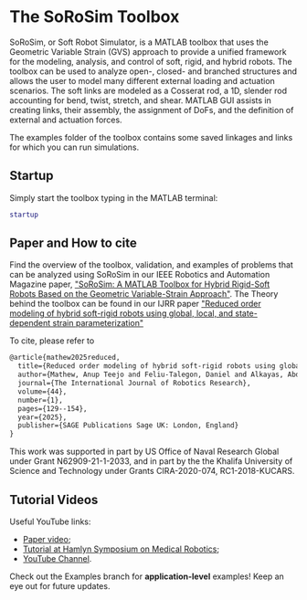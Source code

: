 # The SoRoSim Toolbox

SoRoSim, or Soft Robot Simulator, is a MATLAB toolbox that uses the Geometric Variable Strain (GVS) approach to provide a unified framework for the modeling, analysis, and control of soft, rigid, and hybrid robots. The toolbox can be used to analyze open-, closed- and branched structures and allows the user to model many different external loading and actuation scenarios. The soft links are modeled as a Cosserat rod, a 1D, slender rod accounting for bend, twist, stretch, and shear. MATLAB GUI assists in creating links, their assembly, the assignment of DoFs, and the definition of external and actuation forces. 

The examples folder of the toolbox contains some saved linkages and links for which you can run simulations.

## Startup
Simply start the toolbox typing in the MATLAB terminal:
```matlab
startup
```

## Paper and How to cite
Find the overview of the toolbox, validation, and examples of problems that can be analyzed using SoRoSim in our IEEE Robotics and Automation Magazine paper, ["SoRoSim: A MATLAB Toolbox for Hybrid Rigid-Soft Robots Based on the Geometric Variable-Strain Approach"](https://doi.org/10.1109/MRA.2022.3202488).
The Theory behind the toolbox can be found in our IJRR paper ["Reduced order modeling of hybrid soft-rigid robots using global, local, and state-dependent strain parameterization"](https://journals.sagepub.com/doi/10.1177/02783649241262333)

To cite, please refer to
```tex
@article{mathew2025reduced,
  title={Reduced order modeling of hybrid soft-rigid robots using global, local, and state-dependent strain parameterization},
  author={Mathew, Anup Teejo and Feliu-Talegon, Daniel and Alkayas, Abdulaziz Y and Boyer, Frederic and Renda, Federico},
  journal={The International Journal of Robotics Research},
  volume={44},
  number={1},
  pages={129--154},
  year={2025},
  publisher={SAGE Publications Sage UK: London, England}
}
```

This work was supported in part by US Office of Naval Research Global under Grant N62909-21-1-2033, and in part by the the Khalifa University of Science and Technology under Grants CIRA-2020-074, RC1-2018-KUCARS.

## Tutorial Videos
Useful YouTube links:
- [Paper video](https://www.youtube.com/watch?v=qDYrQroxfUk&ab_channel=IEEERoboticsandAutomationSociety);
- [Tutorial at Hamlyn Symposium on Medical Robotics](https://www.youtube.com/watch?v=bkoh8Yfq_vY&t=478s&ab_channel=HamlynSymposiumonMedicalRobotics);
- [YouTube Channel](https://www.youtube.com/watch?v=vx3uYiZuuHg&t=3s&ab_channel=ANUPTEEJOMATHEW).

Check out the Examples branch for **application-level** examples! Keep an eye out for future updates.
